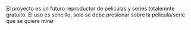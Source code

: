 El proyecto es un futuro reproductor de peliculas y series totalemnte gratuito. El uso es sencillo, solo se debe presionar sobre la pelicula/serie que se quiere mirar
